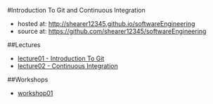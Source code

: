 #Introduction To Git and Continuous Integration

- hosted at: http://shearer12345.github.io/softwareEngineering
- source at: https://github.com/shearer12345/softwareEngineering


##Lectures

- [lecture01 - Introduction To Git](lecture01.html)
- [lecture02 - Continuous Integration](lecture02.html)


##Workshops

- [workshop01](workshop01.html)

